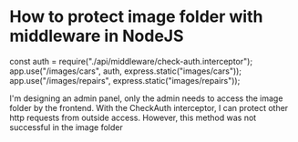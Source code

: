 
# How to protect image folder with middleware in NodeJS

const auth = require("./api/middleware/check-auth.interceptor");
app.use("/images/cars", auth, express.static("images/cars"));
app.use("/images/repairs", express.static("images/repairs"));

I'm designing an admin panel, only the admin needs to access the image folder by the frontend. With the CheckAuth interceptor, I can protect other http requests from outside access. However, this method was not successful in the image folder

        